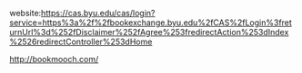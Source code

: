 website:https://cas.byu.edu/cas/login?service=https%3a%2f%2fbookexchange.byu.edu%2fCAS%2fLogin%3freturnUrl%3d%252fDisclaimer%252fAgree%253fredirectAction%253dIndex%2526redirectController%253dHome

http://bookmooch.com/
